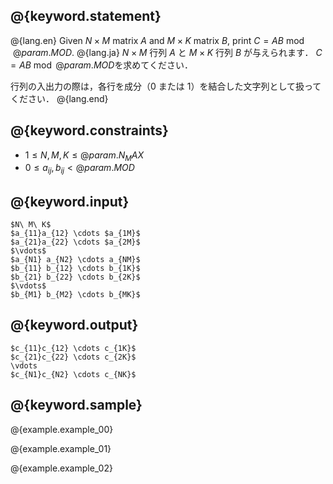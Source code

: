 ## @{keyword.statement}

@{lang.en}
Given $N \times M$ matrix $A$ and $M \times K$ matrix $B$, print $C = AB \bmod @{param.MOD}$.
@{lang.ja}
$N \times M$ 行列 $A$ と $M \times K$ 行列 $B$ が与えられます． $C = A B \bmod @{param.MOD}$を求めてください．

行列の入出力の際は，各行を成分（$0$ または $1$）を結合した文字列として扱ってください．
@{lang.end}

## @{keyword.constraints}

- $1 \leq N,M,K \leq @{param.N_MAX}$
- $0 \leq a_{ij},b_{ij} < @{param.MOD}$

## @{keyword.input}

```
$N\ M\ K$
$a_{11}a_{12} \cdots $a_{1M}$
$a_{21}a_{22} \cdots $a_{2M}$
$\vdots$
$a_{N1} a_{N2} \cdots a_{NM}$
$b_{11} b_{12} \cdots b_{1K}$
$b_{21} b_{22} \cdots b_{2K}$
$\vdots$
$b_{M1} b_{M2} \cdots b_{MK}$
```

## @{keyword.output}
```
$c_{11}c_{12} \cdots c_{1K}$
$c_{21}c_{22} \cdots c_{2K}$
\vdots
$c_{N1}c_{N2} \cdots c_{NK}$
```

## @{keyword.sample}

@{example.example_00}

@{example.example_01}

@{example.example_02}
